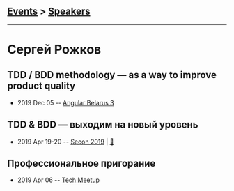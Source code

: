 ## [Events](../README.md) > [Speakers](../speakers.md)
---

# Сергей Рожков

## TDD &#x2F; BDD methodology — as a way to improve product quality
- 2019 Dec 05 -- [Angular Belarus 3](https://www.youtube.com/watch?v=ljqkdzTFKFY)    
## TDD &amp; BDD — выходим на новый уровень
- 2019 Apr 19-20 -- [Secon 2019](https://youtu.be/p-Gk_SFXDSY)  | [:notebook:](https://drive.google.com/open?id=1-Ko5GrHv6YYIFAEjgce8WZk3ZYvu0OiZqS_53Qd1cUE)  
## Профессиональное пригорание
- 2019 Apr 06 -- [Tech Meetup](https://www.youtube.com/watch?v=zT5e3xHP-CE)    
